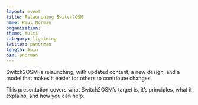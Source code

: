 ```yaml
---
layout: event
title: Relaunching Switch2OSM
name: Paul Norman
organization:
theme: multi
category: lightning
twitter: penorman
length: 5min
osm: pnorman
---
```


Switch2OSM is relaunching, with updated content, a new design, and a model that makes it easier for others to contribute changes.

This presentation covers what Switch2OSM’s target is, it’s principles, what it explains, and how you can help.
